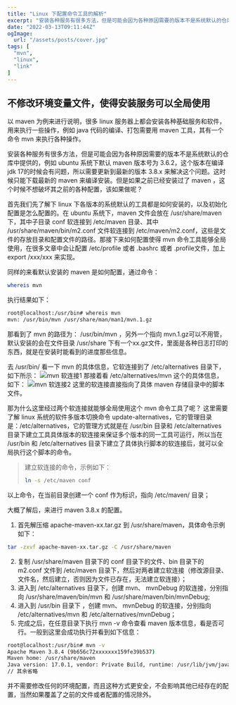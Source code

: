 ```yaml
---
title: "Linux 下配置命令工具的解析"
excerpt: "安装各种服务有很多方法，但是可能会因为各种原因需要的版本不是系统默认的仓库中提供的"
date: "2022-03-13T09:11:44Z"
ogImage:
  url: "/assets/posts/cover.jpg"
tags: [
  "mvn",
  "linux",
  "link"
]
---
```


## 不修改环境变量文件，使得安装服务可以全局使用

以 maven 为例来进行说明，很多 linux 服务器上都会安装各种基础服务和软件，用来执行一些操作，例如 java 代码的编译、打包需要用 maven 工具，其有一个命令 mvn 来执行各种操作。

安装各种服务有很多方法，但是可能会因为各种原因需要的版本不是系统默认的仓库中提供的，例如 ubuntu 系统下默认 maven 版本号为 3.6.2，这个版本在编译 jdk 17的时候会有问题，所以需要更新到最新的版本 3.8.x 来解决这个问题。这时候只能下载最新的 maven 来编译安装。但是如果之前已经安装过了 maven ，这个时候不想破坏其之前的各种配置，该如果做呢？

首先我们先了解下 linux 下各版本的系统默认的工具都是如何安装的，以及初始化配置是怎么配置的。在 ubuntu 系统下，maven 文件会放在 /usr/share/maven 下，其中子目录 conf 软连接到 /etc/maven 目录、其中 /usr/share/maven/bin/m2.conf 文件软连接到 /etc/maven/m2.conf，这些是文件的存放目录和配置文件的路径。那接下来如何配置使得 mvn 命令工具能够全局使用，在很多文章中会让配置 /etc/profile 或者 .bashrc 或者 .profile文件，加上export /xxx/xxx 来实现。

同样的来看默认安装的 maven 是如何配置，通过命令：
```sh
whereis mvn
```
执行结果如下：
```bash
root@localhost:/usr/bin# whereis mvn
mvn: /usr/bin/mvn /usr/share/man/man1/mvn.1.gz
```
那看到了 mvn 的路径为： /usr/bin/mvn ，另外一个指向 mvn.1.gz可以不用管，默认安装的会在文件目录 /usr/share 下有一个xx.gz文件，里面是各种日志打印的东西，就是在安装时能看到的进度那些信息。

去 /usr/bin/ 看一下 mvn 的具体信息，它软连接到了 /etc/alternatives 目录下，如下所示：
![mvn 软连接1](https://img-blog.csdnimg.cn/c562697885a642ba9c337685b19c74dc.png)
那接着看 /etc/alternatives/mvn 这个的具体信息，如下：
![mvn 软连接2](https://img-blog.csdnimg.cn/b1b0e51f033d4fd48f5c92848c1eed21.png)
这里的软连接直接指向了具体 maven 存储目录中的脚本文件。

那为什么这里经过两个软连接就能够全局使用这个 mvn 命令工具了呢？
这里需要了解 linux 系统的软件多版本切换命令 update-alternatives，它的管理目录是：/etc/alternatives，它的管理方式就是在 /usr/bin 目录和 /etc/alternatives 目录下建立工具具体版本的软连接来保证多个版本的同一工具可运行，所以当在 /usr/bin 和 /etc/alternatives 目录下建立了具体执行脚本的软连接后，就可以全局执行这个脚本的命令。

> 建立软连接的命令，示例如下：
> ```bash
> ln -s /etc/maven conf
> ```
以上命令，在当前目录创建一个 conf 作为标识，指向 /etc/maven/ 目录；

大概了解后，来进行 maven 3.8.x 的配置。
1. 首先解压缩 apache-maven-xx.tar.gz 到 /usr/share/maven，具体命令示例如下：
```sh
tar -zxvf apache-maven-xx.tar.gz -C /usr/share/maven
```
2. 复制 /usr/share/maven 目录下的 conf 目录下的文件、bin 目录下的 m2.conf 文件到 /etc/maven 目录下，然后对两者建立软连接（修改源目录、文件名，然后建立，否则因为文件已存在，无法建立软连接）；
3. 进入到 /etc/alternatives 目录下，创建 mvn、 mvnDebug 的软连接，分别指向 /usr/share/maven/bin/mvn 和 /usr/share/maven/bin/mvnDebug;
4. 进入到 /usr/bin 目录下 ，创建 mvn、 mvnDebug 的软连接，分别指向 /etc/alternatives/mvn 和 /etc/alternatives/mvnDebug；
5. 完成之后，在任意目录下执行 mvn -v 命令查看 maven 版本信息，看是否可行。一般到这里会成功执行并看到如下信息：
```sh
root@localhost:/usr/bin# mvn -v
Apache Maven 3.8.4 (9b656c72xxxxxxx159fe39b537)
Maven home: /usr/share/maven
Java version: 17.0.1, vendor: Private Build, runtime: /usr/lib/jvm/java-17-openjdk-amd64
// 其余省略
```

并不需要修改任何的环境配置，而且这种方式更安全，不会影响其他已经存在的配置，当然如果覆盖了之前的文件或者配置的情况除外。